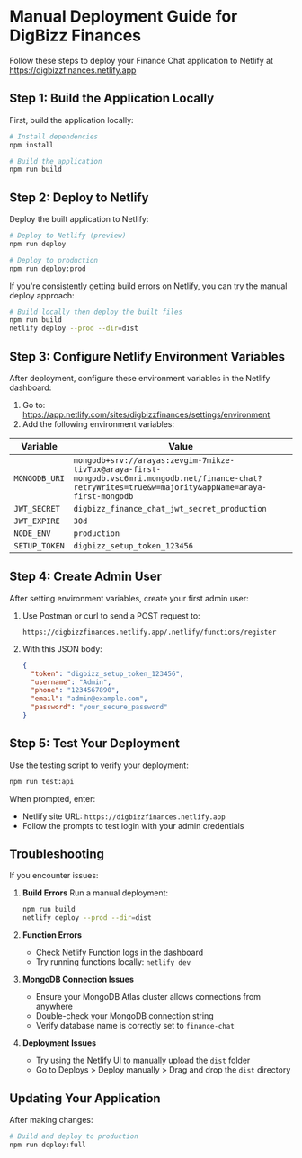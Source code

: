 # Manual Deployment Guide for DigBizz Finances

Follow these steps to deploy your Finance Chat application to Netlify at https://digbizzfinances.netlify.app

## Step 1: Build the Application Locally

First, build the application locally:

```bash
# Install dependencies 
npm install

# Build the application
npm run build
```

## Step 2: Deploy to Netlify

Deploy the built application to Netlify:

```bash
# Deploy to Netlify (preview)
npm run deploy

# Deploy to production
npm run deploy:prod
```

If you're consistently getting build errors on Netlify, you can try the manual deploy approach:

```bash
# Build locally then deploy the built files
npm run build
netlify deploy --prod --dir=dist
```

## Step 3: Configure Netlify Environment Variables

After deployment, configure these environment variables in the Netlify dashboard:

1. Go to: https://app.netlify.com/sites/digbizzfinances/settings/environment
2. Add the following environment variables:

| Variable | Value |
|----------|-------|
| `MONGODB_URI` | `mongodb+srv://arayas:zevgim-7mikze-tivTux@araya-first-mongodb.vsc6mri.mongodb.net/finance-chat?retryWrites=true&w=majority&appName=araya-first-mongodb` |
| `JWT_SECRET` | `digbizz_finance_chat_jwt_secret_production` |
| `JWT_EXPIRE` | `30d` |
| `NODE_ENV` | `production` |
| `SETUP_TOKEN` | `digbizz_setup_token_123456` |


## Step 4: Create Admin User

After setting environment variables, create your first admin user:

1. Use Postman or curl to send a POST request to:
   ```
   https://digbizzfinances.netlify.app/.netlify/functions/register
   ```

2. With this JSON body:
   ```json
   {
     "token": "digbizz_setup_token_123456",
     "username": "Admin",
     "phone": "1234567890",
     "email": "admin@example.com",
     "password": "your_secure_password"
   }
   ```

## Step 5: Test Your Deployment

Use the testing script to verify your deployment:

```bash
npm run test:api
```

When prompted, enter:
- Netlify site URL: `https://digbizzfinances.netlify.app`
- Follow the prompts to test login with your admin credentials

## Troubleshooting

If you encounter issues:

1. **Build Errors**
   Run a manual deployment:
   ```bash
   npm run build
   netlify deploy --prod --dir=dist
   ```

2. **Function Errors**
   - Check Netlify Function logs in the dashboard
   - Try running functions locally: `netlify dev`

3. **MongoDB Connection Issues**
   - Ensure your MongoDB Atlas cluster allows connections from anywhere
   - Double-check your MongoDB connection string
   - Verify database name is correctly set to `finance-chat`

4. **Deployment Issues**
   - Try using the Netlify UI to manually upload the `dist` folder
   - Go to Deploys > Deploy manually > Drag and drop the `dist` directory

## Updating Your Application

After making changes:

```bash
# Build and deploy to production
npm run deploy:full
```